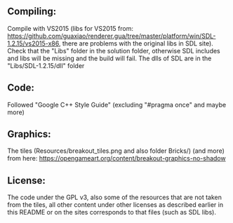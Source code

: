 ## Compiling:
Compile with VS2015 (libs for VS2015 from: https://github.com/guaxiao/renderer.gua/tree/master/platform/win/SDL-1.2.15/vs2015-x86, there are problems with the original libs in SDL site).
Check that the "Libs" folder in the solution folder, otherwise SDL includes and libs will be missing and the build will fail.
The dlls of SDL are in the "Libs/SDL-1.2.15/dll" folder
## Code:
Followed "Google C++ Style Guide" (excluding "#pragma once" and maybe more)
	
## Graphics:
The tiles (Resources/breakout_tiles.png and also folder Bricks/) (and more) from here: https://opengameart.org/content/breakout-graphics-no-shadow

## License:
The code under the GPL v3, also some of the resources that are not taken from the tiles, 
all other content under other licenses as described earlier in this README or on the sites corresponds to that files (such as SDL libs).
